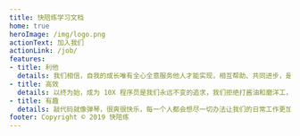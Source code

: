 ```yaml
---
title: 快陪练学习文档
home: true
heroImage: /img/logo.png
actionText: 加入我们
actionLink: /job/
features:
- title: 利他
  details: 我们相信，自我的成长唯有全心全意服务他人才能实现，相互帮助、共同进步，是我们团队永恒的文化！
- title: 高效
  details: 以终为始，成为 10X 程序员是我们永远不变的追求，我们拒绝打酱油和磨洋工，效率等于10个普通程序员！
- title: 有趣
  details: 敲代码就像弹琴，很爽很快乐，每一个人都会想尽一切办法让我们的日常工作更加有趣，充满创新！
footer: Copyright © 2019 快陪练
---
```



